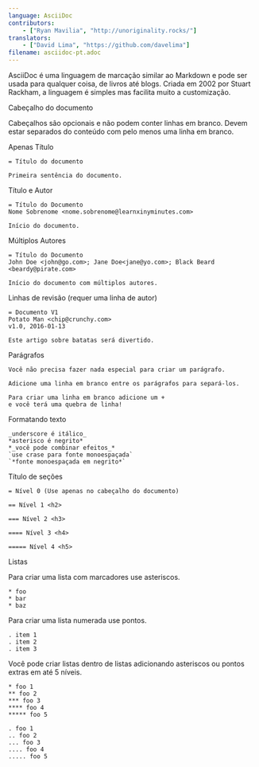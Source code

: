 ```yaml
---
language: AsciiDoc
contributors:
    - ["Ryan Mavilia", "http://unoriginality.rocks/"]
translators:
    - ["David Lima", "https://github.com/davelima"]
filename: asciidoc-pt.adoc
---
```


AsciiDoc é uma linguagem de marcação similar ao Markdown e pode ser
usada para qualquer coisa, de livros até blogs. Criada em 2002 por
Stuart Rackham, a linguagem é simples mas facilita muito a customização.

Cabeçalho do documento

Cabeçalhos são opcionais e não podem conter linhas em branco.
Devem estar separados do conteúdo com pelo menos uma linha em branco.

Apenas Título

```
= Título do documento

Primeira sentência do documento.
```

Título e Autor

```
= Título do Documento
Nome Sobrenome <nome.sobrenome@learnxinyminutes.com>

Início do documento.
```

Múltiplos Autores

```
= Título do Documento
John Doe <john@go.com>; Jane Doe<jane@yo.com>; Black Beard <beardy@pirate.com>

Início do documento com múltiplos autores.
```

Linhas de revisão (requer uma linha de autor)

```
= Documento V1
Potato Man <chip@crunchy.com>
v1.0, 2016-01-13

Este artigo sobre batatas será divertido.
```

Parágrafos

```
Você não precisa fazer nada especial para criar um parágrafo.

Adicione uma linha em branco entre os parágrafos para separá-los.

Para criar uma linha em branco adicione um +
e você terá uma quebra de linha!
```

Formatando texto

```
_underscore é itálico_
*asterisco é negrito*
*_você pode combinar efeitos_*
`use crase para fonte monoespaçada`
`*fonte monoespaçada em negrito*`
```

Título de seções

```
= Nível 0 (Use apenas no cabeçalho do documento)

== Nível 1 <h2>

=== Nível 2 <h3>

==== Nível 3 <h4>

===== Nível 4 <h5>
```

Listas

Para criar uma lista com marcadores use asteriscos.

```
* foo
* bar
* baz
```

Para criar uma lista numerada use pontos.

```
. item 1
. item 2
. item 3
```

Você pode criar listas dentro de listas adicionando
asteriscos ou pontos extras em até 5 níveis.

```
* foo 1
** foo 2
*** foo 3
**** foo 4
***** foo 5

. foo 1
.. foo 2
... foo 3
.... foo 4
..... foo 5
```
